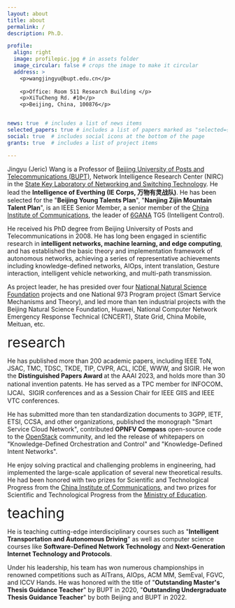 ```yaml
---
layout: about
title: about
permalink: /
description: Ph.D.

profile:
  align: right
  image: profilepic.jpg # in assets folder
  image_circular: false # crops the image to make it circular
  address: >  
    <p>wangjingyu@bupt.edu.cn</p>
    
    <p>Office: Room 511 Research Building </p>
    <p>XiTuCheng Rd. #10</p>
    <p>Beijing, China, 100876</p>


news: true  # includes a list of news items
selected_papers: true # includes a list of papers marked as "selected={true}"
social: true  # includes social icons at the bottom of the page
grants: true  # includes a list of project items

---
```


Jingyu (Jeric) Wang is a Professor of <a href="https://www.bupt.edu.cn/">Beijing University of Posts and Telecommunications (BUPT)</a>, Network Intelligence Research Center (NIRC) in the <a href="https://sklnst.bupt.edu.cn/">State Key Laboratory of Networking and Switching Technology</a>.
He lead the <b>Intelligence of Everthing (IE Corps, 万物有灵战队)</b>. He has been selected for the "<b>Beijing Young Talents Plan</b>", "<b>Nanjing Zijin Mountain Talent Plan</b>", is an IEEE Senior Member, a senior member of the <a href="https://www.china-cic.cn/">China Institute of Communications</a>, the leader of <a href="https://www.6g-ana.com/">6GANA</a> TG5 (Intelligent Control).

He received his PhD degree from Beijing University of Posts and Telecommunications in 2008. He has long been engaged in scientific research in <b>intelligent networks, machine learning, and edge computing</b>, and has established the basic theory and implementation framework of autonomous networks, achieving a series of representative achievements including <a>knowledge-defined networks, AIOps, intent translation, Gesture interaction, intelligent vehicle networking, and multi-path transmission</a>. 

As project leader, he has presided over four <a href="https://www.nsfc.gov.cn/">National Natural Science Foundation</a> projects and one National 973 Program project (Smart Service Mechanisms and Theory), and led more than ten industrial projects with the Beijing Natural Science Foundation, Huawei, National Computer Network Emergency Response Technical (CNCERT), State Grid, China Mobile, Meituan, etc. 

<font size="6">research</font>

He has published more than 200 academic papers, including IEEE ToN, JSAC, TMC, TDSC, TKDE, TIP, CVPR, ACL, ICDE, WWW, and SIGIR. He won the <b>Distinguished Papers Award </b> at the AAAI 2023, and holds more than 30 national invention patents. He has served as a TPC member for INFOCOM、IJCAI、SIGIR conferences and as a Session Chair for IEEE GIIS and IEEE VTC conferences. 

He has submitted more than ten standardization documents to 3GPP, IETF, ETSI, CCSA, and other organizations, published the monograph "Smart Service Cloud Network", contributed <b>OPNFV Compass</b> open-source code to the <a href="https://www.openstack.org/">OpenStack<a> community, and led the release of whitepapers on "Knowledge-Defined Orchestration and Control" and "Knowledge-Defined Intent Networks". 

He enjoy solving practical and challenging problems in engineering, had implemented the large-scale application of several new theoretical results. He had been honored with two prizes for Scientific and Technological Progress from the <a href="https://www.china-cic.cn/">China Institute of Communications</a>, and two prizes for Scientific and Technological Progress from the <a href="http://en.moe.gov.cn/">Ministry of Education</a>.

<font size="6">teaching</font>

He is teaching cutting-edge interdisciplinary courses such as "<b>Intelligent Transportation and Autonomous Driving</b>" as well as computer science courses like <b>Software-Defined Network Technology</b> and <b>Next-Generation Internet Technology and Protocols</b>. 

Under his leadership, his team has won numerous championships in renowned competitions such as AITrans, AIOps, ACM MM, SemEval, FGVC, and ICCV Hands. He was honored with the title of "<b>Outstanding Master's Thesis Guidance Teacher</b>" by BUPT in 2020, "<b>Outstanding Undergraduate Thesis Guidance Teacher</b>" by both Beijing and BUPT in 2022. 


